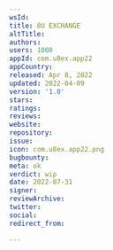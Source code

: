 ```yaml
---
wsId: 
title: 8U EXCHANGE
altTitle: 
authors: 
users: 1000
appId: com.u8ex.app22
appCountry: 
released: Apr 8, 2022
updated: 2022-04-09
version: '1.0'
stars: 
ratings: 
reviews: 
website: 
repository: 
issue: 
icon: com.u8ex.app22.png
bugbounty: 
meta: ok
verdict: wip
date: 2022-07-31
signer: 
reviewArchive: 
twitter: 
social: 
redirect_from: 

---
```


